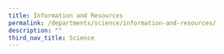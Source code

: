 ```yaml
---
title: Information and Resources
permalink: /departments/science/information-and-resources/
description: ""
third_nav_title: Science
---
```

